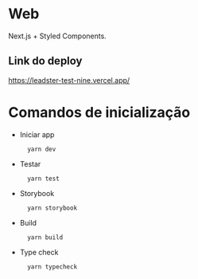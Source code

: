 # Web

Next.js + Styled Components.

## Link do deploy

https://leadster-test-nine.vercel.app/

# Comandos de inicialização

- Iniciar app

        yarn dev

- Testar

        yarn test

- Storybook

        yarn storybook

- Build

        yarn build

- Type check

        yarn typecheck
